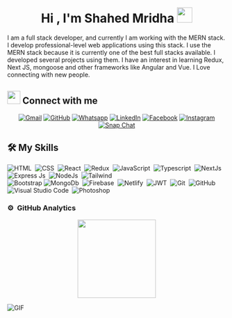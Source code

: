 <h1 align="center"><b>Hi , I'm Shahed Mridha </b><img src="https://media.giphy.com/media/hvRJCLFzcasrR4ia7z/giphy.gif" width="35"></h1>

<p >
I am a full stack developer, and currently I am working with the MERN stack. I develop professional-level web applications using this stack. I use the MERN stack because it is currently one of the best full stacks available. I developed several projects using them. I have an interest in learning Redux, Next JS, mongoose and other frameworks like Angular and Vue. I Love connecting with new people.
</p>

## <img src="https://media.giphy.com/media/iY8CRBdQXODJSCERIr/giphy.gif" width="30px"> Connect with me
<p align="center">
	<a href="mailto:shahedmridha01@gmail.com"><img img src="https://img.shields.io/badge/gmail-%23EA4335.svg?style=plastic&logo=gmail&logoColor=white" alt="Gmail"/></a>
	<a href="https://github.com/shahedmridhaa"><img src="https://img.shields.io/badge/github-%23181717.svg?style=plastic&logo=github&logoColor=white" alt="GitHub"/></a>
	<a href="https://wa.me/+8801842485396"><img src="https://img.shields.io/badge/whatsapp-%2325D366.svg?style=plastic&logo=whatsapp&logoColor=white" alt="Whatsapp"/></a>
	<a href="https://www.linkedin.com/in/shahed-mridha/"><img src="https://img.shields.io/badge/linkedin-%230A66C2.svg?style=plastic&logo=linkedin&logoColor=white" alt="LinkedIn"/></a>
	<a href="https://www.facebook.com/shahed.mridha.92/"><img src="https://img.shields.io/badge/facebook-%231877F2.svg?style=plastic&logo=facebook&logoColor=white" alt="Facebook"/></a>
	<a href="https://www.instagram.com/ahmed_7oskaa/"><img src="https://img.shields.io/badge/instagram-%23E4405F.svg?style=plastic&logo=instagram&logoColor=white" alt="Instagram"/></a>
	<a href="https://msng.link/o/?ahmed.7oskaa=sc"><img src="https://img.shields.io/badge/snapchat-%23FFFC00.svg?style=plastic&logo=snapchat&logoColor=black" alt="Snap Chat"/></a>
</p>

## 🛠️ My Skills

![HTML](https://img.shields.io/badge/-HTML-05122A?style=flat&logo=HTML5)&nbsp;
![CSS](https://img.shields.io/badge/-CSS-05122A?style=flat&logo=CSS3&logoColor=1572B6)&nbsp;
![React](https://img.shields.io/badge/-React-05122A?style=flat&logo=React)&nbsp;
![Redux](https://img.shields.io/badge/-Redux-05122A?style=flat&logo=Redux)&nbsp;
![JavaScript](https://img.shields.io/badge/-JavaScript-05122A?style=flat&logo=javascript)&nbsp;
![Typescript](https://img.shields.io/badge/-Typescript-05122A?style=flat&logo=Typescript)&nbsp;
![NextJs](https://img.shields.io/badge/-Next-05122A?style=flat&logo=NextJs)&nbsp;
![Express Js](https://img.shields.io/badge/-Express-05122A?style=flat&logo=Express)&nbsp;
![NodeJs](https://img.shields.io/badge/-Node-05122A?style=flat&logo=nodeJS)&nbsp;
![Tailwind](https://img.shields.io/badge/-Tailwind-05122A?style=flat&logo=Tailwind&logoColor=563D7C)\
![Bootstrap](https://img.shields.io/badge/-Bootstrap-05122A?style=flat&logo=bootstrap&logoColor=563D7C)
![MongoDb](https://img.shields.io/badge/-MongoDb-05122A?style=flat&logo=MongoDb)&nbsp;
![Firebase](https://img.shields.io/badge/-Firebase-05122A?style=flat&logo=Firebase)&nbsp;
![Netlify](https://img.shields.io/badge/-Netlify-05122A?style=flat&logo=Netlify)&nbsp;
![JWT](https://img.shields.io/badge/-JWT-05122A?style=flat&logo=Jwt)&nbsp;
![Git](https://img.shields.io/badge/-Git-05122A?style=flat&logo=git)&nbsp;
![GitHub](https://img.shields.io/badge/-GitHub-05122A?style=flat&logo=github)&nbsp;
![Visual Studio Code](https://img.shields.io/badge/-Visual%20Studio%20Code-05122A?style=flat&logo=visual-studio-code&logoColor=007ACC)&nbsp;
![Photoshop](https://img.shields.io/badge/-Photoshop-05122A?style=flat&logo=adobe-photoshop)&nbsp;

### ⚙️ &nbsp;GitHub Analytics

<p align="center">
<a href="https://github.com/AVS1508">
  <img height="180em" src="https://github-readme-stats-eight-theta.vercel.app/api?username=AVS1508&show_icons=true&theme=algolia&include_all_commits=true&count_private=true"/>
</a>
</p>

<img alt="GIF" src="https://raw.githubusercontent.com/shakilahmedatik/shakilahmedatik/36f6082eed9388f5965d96f2fbc917a2cb888c89/wave.svg" />
